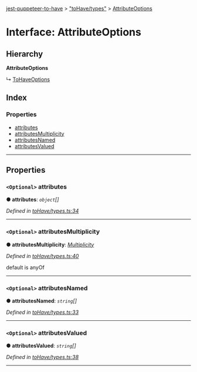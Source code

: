 [jest-puppeteer-to-have](../README.md) > ["toHave/types"](../modules/_tohave_types_.md) > [AttributeOptions](../interfaces/_tohave_types_.attributeoptions.md)

# Interface: AttributeOptions

## Hierarchy

**AttributeOptions**

↳  [ToHaveOptions](_tohave_types_.tohaveoptions.md)

## Index

### Properties

* [attributes](_tohave_types_.attributeoptions.md#attributes)
* [attributesMultiplicity](_tohave_types_.attributeoptions.md#attributesmultiplicity)
* [attributesNamed](_tohave_types_.attributeoptions.md#attributesnamed)
* [attributesValued](_tohave_types_.attributeoptions.md#attributesvalued)

---

## Properties

<a id="attributes"></a>

### `<Optional>` attributes

**● attributes**: *`object`[]*

*Defined in [toHave/types.ts:34](https://github.com/cancerberoSgx/jest-puppeteer-to-have/blob/a7ee247/src/toHave/types.ts#L34)*

___
<a id="attributesmultiplicity"></a>

### `<Optional>` attributesMultiplicity

**● attributesMultiplicity**: *[Multiplicity](../modules/_tohave_types_.md#multiplicity)*

*Defined in [toHave/types.ts:40](https://github.com/cancerberoSgx/jest-puppeteer-to-have/blob/a7ee247/src/toHave/types.ts#L40)*

default is anyOf

___
<a id="attributesnamed"></a>

### `<Optional>` attributesNamed

**● attributesNamed**: *`string`[]*

*Defined in [toHave/types.ts:33](https://github.com/cancerberoSgx/jest-puppeteer-to-have/blob/a7ee247/src/toHave/types.ts#L33)*

___
<a id="attributesvalued"></a>

### `<Optional>` attributesValued

**● attributesValued**: *`string`[]*

*Defined in [toHave/types.ts:38](https://github.com/cancerberoSgx/jest-puppeteer-to-have/blob/a7ee247/src/toHave/types.ts#L38)*

___

